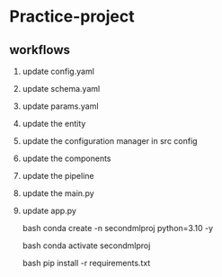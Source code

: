 # Practice-project
## workflows
1. update config.yaml
2. update schema.yaml
3. update params.yaml
4. update the entity
5. update the configuration manager in src config
6. update the components
7. update the pipeline 
8. update the main.py
9. update app.py


   bash
conda create -n secondmlproj python=3.10 -y

   bash
conda activate secondmlproj

   bash
pip install -r requirements.txt